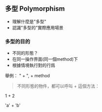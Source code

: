 ## 多型 Polymorphism

* 理解什麼是"多型"
* 認識"多型的"實際應用場景

### 多型的目的
* 不同的形態？
* 在同一操作界面(同一個method)下
* 根據情境執行對的行爲

舉例： " + ", + method
>不同形態的物件，都可以呼叫 + 這個方法：

1 + 2

'a' + 'b'

<!-- 這四個章節花不到20分鐘，S12 總學習時間約爲23HR -->
